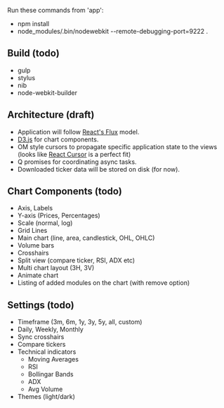 Run these commands from 'app':
 * npm install
 * node_modules/.bin/nodewebkit --remote-debugging-port=9222  .


Build (todo)
-----------
* gulp
* stylus
* nib
* node-webkit-builder


Architecture (draft)
--------------------

* Application will follow [React's Flux](https://github.com/facebook/flux) model.
* [D3.js](https://github.com/mbostock/d3) for chart components.
* OM style cursors to propagate specific application state to the views (looks like [React Cursor](https://github.com/dustingetz/react-cursor) is a perfect fit)
* Q promises for coordinating async tasks.
* Downloaded ticker data will be stored on disk (for now).



Chart Components (todo)
-----------------------
* Axis, Labels
* Y-axis (Prices, Percentages)
* Scale (normal, log)
* Grid Lines
* Main chart (line, area, candlestick, OHL, OHLC)
* Volume bars
* Crosshairs
* Split view (compare ticker, RSI, ADX etc)
* Multi chart layout (3H, 3V)
* Animate chart
* Listing of added modules on the chart (with remove option)

Settings (todo)
---------------
* Timeframe (3m, 6m, 1y, 3y, 5y, all, custom)
* Daily, Weekly, Monthly
* Sync crosshairs
* Compare tickers
* Technical indicators
    * Moving Averages
    * RSI
    * Bollingar Bands
    * ADX
    * Avg Volume
* Themes (light/dark)
